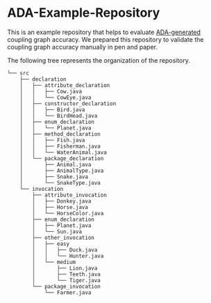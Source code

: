 # ADA-Example-Repository

This is an example repository that helps to evaluate [ADA-generated](#[real-cool-heading](https://github.com/alexandar1000/ADA))
coupling graph accuracy. We prepared this repository to validate the coupling graph accuracy manually in pen and paper.

The following tree represents the organization of the repository.


```
└── src
    ├── declaration
    │   ├── attribute_declaration
    │   │   ├── Cow.java
    │   │   └── CowEye.java
    │   ├── constructor_declaration
    │   │   ├── Bird.java
    │   │   └── BirdHead.java
    │   ├── enum_declaration
    │   │   └── Planet.java
    │   ├── method_declaration
    │   │   ├── Fish.java
    │   │   ├── Fisherman.java
    │   │   └── WaterAnimal.java
    │   └── package_declaration
    │       ├── Animal.java
    │       ├── AnimalType.java
    │       ├── Snake.java
    │       └── SnakeType.java
    └── invocation
        ├── attribute_invocation
        │   ├── Donkey.java
        │   ├── Horse.java
        │   └── HorseColor.java
        ├── enum_declaration
        │   ├── Planet.java
        │   └── Sun.java
        ├── other_invocation
        │   ├── easy
        │   │   ├── Duck.java
        │   │   └── Hunter.java
        │   └── medium
        │       ├── Lion.java
        │       ├── Teeth.java
        │       └── Tiger.java
        └── package_invocation
            └── Farmer.java

```